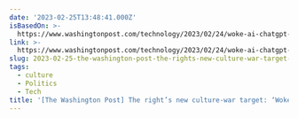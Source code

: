 ```yaml
---
date: '2023-02-25T13:48:41.000Z'
isBasedOn: >-
  https://www.washingtonpost.com/technology/2023/02/24/woke-ai-chatgpt-culture-war
link: >-
  https://www.washingtonpost.com/technology/2023/02/24/woke-ai-chatgpt-culture-war
slug: 2023-02-25-the-washington-post-the-rights-new-culture-war-target-woke-ai
tags:
  - culture
  - Politics
  - Tech
title: '[The Washington Post] The right’s new culture-war target: ‘Woke AI’'
---
```


